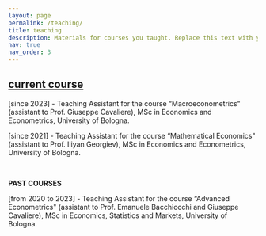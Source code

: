 ```yaml
---
layout: page
permalink: /teaching/
title: teaching
description: Materials for courses you taught. Replace this text with your description.
nav: true
nav_order: 3
---
```


<a id="current course" href=".#current course">
  <h2 class="category">current course</h2>
</a>

[since 2023] - Teaching Assistant for the course “Macroeconometrics" (assistant to Prof. Giuseppe Cavaliere), MSc in Economics and Econometrics, University of Bologna.


[since 2021] - Teaching Assistant for the course “Mathematical Economics" (assistant to Prof. Iliyan Georgiev), MSc in Economics and Econometrics, University of Bologna.


<br>


<b>PAST COURSES</b>

[from 2020 to 2023] - Teaching Assistant for the course “Advanced Econometrics" (assistant to Prof. Emanuele Bacchiocchi and Giuseppe Cavaliere), MSc in Economics, Statistics and Markets, University of Bologna.

